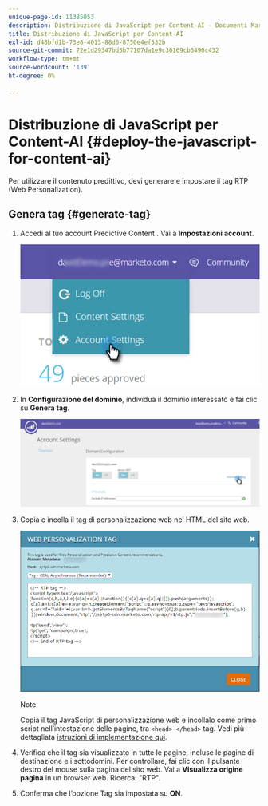 ```yaml
---
unique-page-id: 11385053
description: Distribuzione di JavaScript per Content-AI - Documenti Marketo - Documentazione del prodotto
title: Distribuzione di JavaScript per Content-AI
exl-id: d48bfd1b-73e8-4013-88d6-8750e4ef532b
source-git-commit: 72e1d29347bd5b77107da1e9c30169cb6490c432
workflow-type: tm+mt
source-wordcount: '139'
ht-degree: 0%

---
```


# Distribuzione di JavaScript per Content-AI {#deploy-the-javascript-for-content-ai}

Per utilizzare il contenuto predittivo, devi generare e impostare il tag RTP (Web Personalization).

## Genera tag {#generate-tag}

1. Accedi al tuo account Predictive Content . Vai a **Impostazioni account**.

   ![](assets/settings-dropdown-account-hands.png)

1. In **Configurazione del dominio**, individua il dominio interessato e fai clic su **Genera tag**.

   ![](assets/generate-tag.png)

1. Copia e incolla il tag di personalizzazione web nel HTML del sito web.

   ![](assets/web-personalization-tag.png)

   >[!NOTE]
   >
   >Copia il tag JavaScript di personalizzazione web e incollalo come primo script nell’intestazione delle pagine, tra `<head> </head>` tag. Vedi più dettagliata [istruzioni di implementazione qui](/help/marketo/product-docs/web-personalization/rtp-tag-implementation/deploy-the-rtp-javascript.md).

1. Verifica che il tag sia visualizzato in tutte le pagine, incluse le pagine di destinazione e i sottodomini. Per controllare, fai clic con il pulsante destro del mouse sulla pagina del sito web. Vai a **Visualizza origine pagina** in un browser web. Ricerca: &quot;RTP&quot;.

1. Conferma che l’opzione Tag sia impostata su **ON**.
